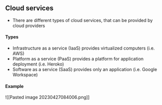## Cloud services
- There are different types of cloud services, that can be provided by cloud providers
#### Types
- Infrastructure as a service (IaaS) provides virtualized computers (i.e. AWS)
- Platform as a service (PaaS) provides a platform for application deployment (i.e. Heroko)
- Software as a service (SaaS) provides only an application (i.e. Google Workspace)
#### Example
![[Pasted image 20230427084006.png]]